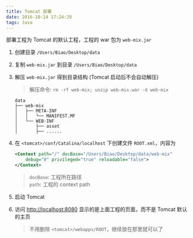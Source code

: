 ```yaml
---
title: Tomcat 部署
date: 2016-10-14 17:24:29
tags: Java
---
```

部署工程为 Tomcat 的默认工程，工程的 war 包为 `web-mix.jar`

1. 创建目录 `/Users/Biao/Desktop/data`
1. 复制 `web-mix.jar` 到目录 `/Users/Biao/Desktop/data`
2. 解压 `web-mix.jar` 得到目录结构 (Tomcat 启动后不会自动解压)  

    > 解压命令: `rm -rf web-mix; unzip web-mix.war -d web-mix`

    ```
    data
    ├── web-mix
    │   ├── META-INF
    │   │   └── MANIFEST.MF
    │   └── WEB-INF
    │       ├── asset
    │       ├── ......
    ```
    
3. 在 `<tomcat>/conf/Catalina/localhost` 下创建文件 `ROOT.xml`，内容为

    ```xml
    <Context path="/" docBase="/Users/Biao/Desktop/data/web-mix"
        debug="0" privileged="true" reloadable="false">
    </Context>
    ```

    > `docBase`: 工程所在路径  
    > `path`: 工程的 context path
4. 启动 Tomcat
5. 访问 <http://localhost:8080> 显示的是上面工程的页面，而不是 Tomcat 默认的主页

    > 不用删除 `<tomcat>/webapps/ROOT`，继续放在那里就可以了
